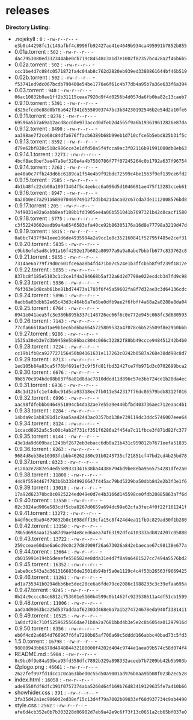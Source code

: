 releases
========

**Directory Listing:**

 - .nojekyll : `0` : `-rw-r--r--` - `e3b0c44298fc1c149afbf4c8996fb92427ae41e4649b934ca495991b7852b855`
 - 0.01a.torrent : `502` : `-rw-r--r--` - `dac7953080ed332344abe0cb719c84548c3a1d7e1002f82357bc428a2f46b6b5`
 - 0.02a.torrent : `502` : `-rw-r--r--` - `ccc1be4d7c084c0571872fa4c04ab8c762d2820eb939ed3380861644bf46b519`
 - 0.02b.torrent : `502` : `-rw-r--r--` - `f53741ed9dc067bcdb790400e54be1776e6f61c4b77db4a95b7a36e633f6a394`
 - 0.03.torrent : `940` : `-rw-r--r--` - `06ac10832b0ae1ff2b31115ceae7920d9f4d0256b4d057da6fb0ba82c13caeb7`
 - 0.9.10.torrent : `5391` : `-rw-r--r--` - `d325efce0e88d0b76a642f341d5550903747bc3b84230192546b2e54d2a10fe6`
 - 0.9.11.torrent : `8276` : `-rw-r--r--` - `69596a5b7a69a12acd8cc60e973accd0dfeb2d4565f9a6b193619612826e87da`
 - 0.9.12.torrent : `8490` : `-rw-r--r--` - `aa398ae7f2ce68c84dfa676ffacb6389b68b99eb1d710cfce5b5ebd825b31f5c`
 - 0.9.13.torrent : `8592` : `-rw-r--r--` - `d79e62bf838c518c986cce3e1dfd50a5f4fcca9ac3f02116b91991000db8eb63`
 - 0.9.14.1.torrent : `7273` : `-rw-r--r--` - `4bcf8ac8bef3ae47a8ef320e4a4b7580786f77f07245264c0b1792a637f96754`
 - 0.9.14.torrent : `7263` : `-rw-r--r--` - `ae40a0c77fb243d6bc6189ca1f54e4b9f92bdc72599c4be1563f9ef139ce6fd2`
 - 0.9.15.torrent : `7585` : `-rw-r--r--` - `4b1b48fc22cb08a100f3464f5c4eebcc6a096d5d1046691ae475f13283cceb61`
 - 0.9.16.torrent : `8947` : `-rw-r--r--` - `0a20b0ec7a291a68907046974912f2d5b421daca02c67cda7de1112008576bd8`
 - 0.9.17.torrent : `205` : `-rw-r--r--` - `74f9031e82a6abb8eaf188b1fd3905ee4a06b551041b7697321b42d8cacf1580`
 - 0.9.18.torrent : `5775` : `-rw-r--r--` - `c3f52240602eadb9a4a6546583efa40ce92b86305176a16d8e77798a3219d47d`
 - 0.9.19.torrent : `5815` : `-rw-r--r--` - `0a6bc7437f941eee1d6de4935994a2a9cc1e8c352160841f52795f485e2cef31`
 - 0.9.20.torrent : `5835` : `-rw-r--r--` - `c9bb8efe5ad8cb91a16f4292e17b602a80977a9a9a8abe7bbbfb677c833762c8`
 - 0.9.21.torrent : `5855` : `-rw-r--r--` - `7314ae6a779f79d0c601fce6aa8b4fd471b07c524e1b3ffcb5b8f9f239f1817e`
 - 0.9.22.torrent : `5855` : `-rw-r--r--` - `837bc8f185e5103c1c2ce1f4a394668b5af32a6d2d7798e022ecdcb347fd9c98`
 - 0.9.23.torrent : `5936` : `-rw-r--r--` - `f6f363e1d8cab61be81bd74473a1703f6f45a59602fa8f7d32ae3c3d64136cdc`
 - 0.9.24.torrent : `5896` : `-rw-r--r--` - `0adb6a03dbb52e65c43d3c464b5a7e6be0dfb9ae2f6fbff4a68a2a0288e8da04`
 - 0.9.25.torrent : `6764` : `-rw-r--r--` - `0941e041aea5fc3e380b895b337c148726ec66f6c0e772e945c068fc3d680593`
 - 0.9.26.torrent : `7143` : `-rw-r--r--` - `77cfa66618ad1ae9b1ec6bd6ba6645725809532a47078c6b525509f8e29b0bbb`
 - 0.9.27.torrent : `9286` : `-rw-r--r--` - `1535a30eb3e7d3b9458e5b86bac804c066c32282f88bb49ccce948451242b4b0`
 - 0.9.28.torrent : `7224` : `-rw-r--r--` - `cc19b1fb8ca927727156450b84161631e117263c0242b0587a268e38dd98c8d7`
 - 0.9.29.torrent : `8713` : `-rw-r--r--` - `1ed105b84a83ca5f76bf691ef3c9f5fd81fbd32427ce7fb971d3c0702699bca2`
 - 0.9.30.torrent : `6676` : `-rw-r--r--` - `9b8570c094bde08b837f6a81d8dac7810dded11d896c57e3bb724ce1b20da4ec`
 - 0.9.31.torrent : `6936` : `-rw-r--r--` - `48c1d12bfc1ef4dbc91d5ca93318ec7fb011e542317f76dc86579bdb8312f016`
 - 0.9.32.torrent : `6996` : `-rw-r--r--` - `aac98fdfebbb0464951894cb4da32ae7e55a9e440bfbd403736aec712eaac4b1`
 - 0.9.33.torrent : `8284` : `-rw-r--r--` - `14bda9c1ab8381d1c9aa5aa42443ac0357bd138e739119dc3ddc5746007eee64`
 - 0.9.34.torrent : `8124` : `-rw-r--r--` - `1ccacd6952a5c5c00c4ab2f731cf351f6286a2f454a7c11fbce3f871d82fc377`
 - 0.9.35.torrent : `8144` : `-rw-r--r--` - `43e1da9d609bac1243bf2672eb3ebacc6db0a21b431c959812b7671eefa51835`
 - 0.9.36.torrent : `8263` : `-rw-r--r--` - `9684d8eb38e10303fcbbb46262d80c91b0245735cf21851cf47bd2cd4b25bd78`
 - 0.9.37.torrent : `8323` : `-rw-r--r--` - `e120a2e2887e54ed5589331341638ba44388794bd9be8eba9565754281dfe2a0`
 - 0.9.38.torrent : `11808` : `-rw-r--r--` - `44d9f5594467f783b6b33849926647f445ac79bd5229ba50dbb842e2b3f3e1f6`
 - 0.9.39.torrent : `13010` : `-rw-r--r--` - `17a92d62370bc0c0925224ed049e0d7e4b3166d145598ce0fdb20885863a7f6d`
 - 0.9.40.torrent : `13550` : `-rw-r--r--` - `02c3824ad906e583cdf5cba8267d0659a694dc99e62cfa3fec4f0f22f161241f`
 - 0.9.41.torrent : `13272` : `-rw-r--r--` - `b4df6cc0ba94679832b0c1698dff19cfa15c8f424d4ea11fb9c829ad30f1b280`
 - 0.9.42.torrent : `13350` : `-rw-r--r--` - `7865d698aaa125a87d9ae94e8ced6aea74f63192dfc410333bdb824207c05888`
 - 0.9.43.torrent : `13722` : `-rw-r--r--` - `259cceae60dae6a6cd9c0c27d8d909f26a673026a842ebaecae67c98138e677a`
 - 0.9.44.torrent : `13664` : `-rw-r--r--` - `cb015991e194b5deaefe558582ee8dda31e4d7f8a9a6481527cc7494a5576bd2`
 - 0.9.45.torrent : `16352` : `-rw-r--r--` - `1abe0cc543a3d3613166830de2501db94bf5a0e1129c4c4f53b26563f9669425`
 - 0.9.46.torrent : `11261` : `-rw-r--r--` - `ad1a735341b0294dbb6be5dec20ce6a6fde79ce2086c1988233c3c39efaa695a`
 - 0.9.47.torrent : `9245` : `-rw-r--r--` - `0b24c9cccc84c6812c753601e5160b4599c0b1462fc923538611a4df51cb1599`
 - 0.9.48.torrent : `11006` : `-rw-r--r--` - `aada4d9063bca25d537addaaf62303d468e0a7a1b274724678eda940f3381411`
 - 0.9.49.torrent : `10525` : `-rw-r--r--` - `1a0dcf28c710f5259625566dae71b0a2a7681bbd4b3e5e2c8b6054a01297916d`
 - 0.9.50.torrent : `8356` : `-rw-r--r--` - `eb0f4cd2a6654d766967f6fa7280b65af706a69c5dddd166abbc40bad73c5fd3`
 - 1.5.0.torrent : `16798` : `-rw-r--r--` - `98080943bb6378d494884432180000f4202d404c9744e1aea09b574c58d074f4`
 - README.md : `5904` : `-rw-r--r--` - `8c9bc0f9e84a93bca95fd358dfc7892b329a898332aceeb7b7209bb42b5b903b`
 - i2plogo.png : `46661` : `-rw-r--r--` - `2622fef997fd1dcc1c0ca63bbed0c55d50a9001ad976b8aa9bb08f023b2ec528`
 - index.html : `16058` : `-rw-r--r--` - `ade8550fdf6dfc391f0757374aba5260d64f169b76d83419129635fe7a410b66`
 - showhider.css : `391` : `-rw-r--r--` - `3fa35d42a1ec9060d2ed38ef15c13d4f79a7002b09033ef60d937734c9ab4490`
 - style.css : `2562` : `-rw-r--r--` - `afe6d4cb352e0b7b303228d06902d7eb9a42e9c6f73f13c0651a2cb65bf037e0`

